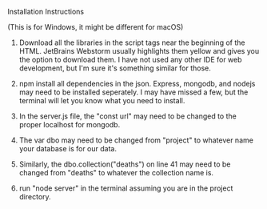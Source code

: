 Installation Instructions

(This is for Windows, it might be different for macOS)

1. Download all the libraries in the script tags near the beginning of the HTML.
JetBrains Webstorm usually highlights them yellow and gives you the option
to download them. I have not used any other IDE for web development, but I'm sure
it's something similar for those.

2. npm install all dependencies in the json. Express, mongodb, and nodejs may
need to be installed seperately. I may have missed a few, but the terminal
will let you know what you need to install.

3. In the server.js file, the "const url" may need to be changed to the proper
localhost for mongodb.

4. The var dbo may need to be changed from "project" to whatever name your 
database is for our data.

5. Similarly, the dbo.collection("deaths") on line 41 may need to be changed from
"deaths" to whatever the collection name is.

4. run "node server" in the terminal assuming you are in the project directory.
